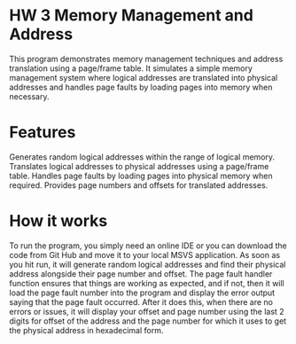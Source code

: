 # HW 3 Memory Management and Address


This program demonstrates memory management techniques and address translation using a page/frame table. It simulates a simple memory management system where logical addresses are translated into physical addresses and handles page faults by loading pages into memory when necessary.

# Features
Generates random logical addresses within the range of logical memory.
Translates logical addresses to physical addresses using a page/frame table.
Handles page faults by loading pages into physical memory when required.
Provides page numbers and offsets for translated addresses.

# How it works
To run the program, you simply need an online IDE or you can download the code from Git Hub and move it to your local MSVS application. As soon as you hit run, it will generate random logical addresses and find their physical address alongside their page number and offset. The page fault handler function ensures that things are working as expected, and if not, then it will load the page fault number into the program and display the error output saying that the page fault occurred. After it does this, when there are no errors or issues, it will display your offset and page number using the last 2 digits for offset of the address and the page number for which it uses to get the physical address in hexadecimal form.
 






